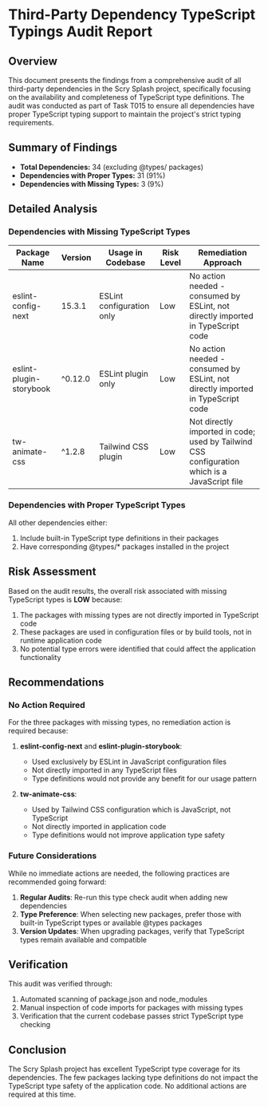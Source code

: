 # Third-Party Dependency TypeScript Typings Audit Report

## Overview

This document presents the findings from a comprehensive audit of all third-party dependencies in the Scry Splash project, specifically focusing on the availability and completeness of TypeScript type definitions. The audit was conducted as part of Task T015 to ensure all dependencies have proper TypeScript typing support to maintain the project's strict typing requirements.

## Summary of Findings

- **Total Dependencies:** 34 (excluding @types/ packages)
- **Dependencies with Proper Types:** 31 (91%)
- **Dependencies with Missing Types:** 3 (9%)

## Detailed Analysis

### Dependencies with Missing TypeScript Types

| Package Name | Version | Usage in Codebase | Risk Level | Remediation Approach |
|--------------|---------|-------------------|------------|----------------------|
| eslint-config-next | 15.3.1 | ESLint configuration only | Low | No action needed - consumed by ESLint, not directly imported in TypeScript code |
| eslint-plugin-storybook | ^0.12.0 | ESLint plugin only | Low | No action needed - consumed by ESLint, not directly imported in TypeScript code |
| tw-animate-css | ^1.2.8 | Tailwind CSS plugin | Low | Not directly imported in code; used by Tailwind CSS configuration which is a JavaScript file |

### Dependencies with Proper TypeScript Types

All other dependencies either:
1. Include built-in TypeScript type definitions in their packages 
2. Have corresponding @types/* packages installed in the project

## Risk Assessment

Based on the audit results, the overall risk associated with missing TypeScript types is **LOW** because:

1. The packages with missing types are not directly imported in TypeScript code
2. These packages are used in configuration files or by build tools, not in runtime application code
3. No potential type errors were identified that could affect the application functionality

## Recommendations

### No Action Required

For the three packages with missing types, no remediation action is required because:

1. **eslint-config-next** and **eslint-plugin-storybook**:
   - Used exclusively by ESLint in JavaScript configuration files
   - Not directly imported in any TypeScript files
   - Type definitions would not provide any benefit for our usage pattern

2. **tw-animate-css**:
   - Used by Tailwind CSS configuration which is JavaScript, not TypeScript
   - Not directly imported in application code
   - Type definitions would not improve application type safety

### Future Considerations

While no immediate actions are needed, the following practices are recommended going forward:

1. **Regular Audits**: Re-run this type check audit when adding new dependencies
2. **Type Preference**: When selecting new packages, prefer those with built-in TypeScript types or available @types packages
3. **Version Updates**: When upgrading packages, verify that TypeScript types remain available and compatible

## Verification

This audit was verified through:
1. Automated scanning of package.json and node_modules
2. Manual inspection of code imports for packages with missing types
3. Verification that the current codebase passes strict TypeScript type checking

## Conclusion

The Scry Splash project has excellent TypeScript type coverage for its dependencies. The few packages lacking type definitions do not impact the TypeScript type safety of the application code. No additional actions are required at this time.